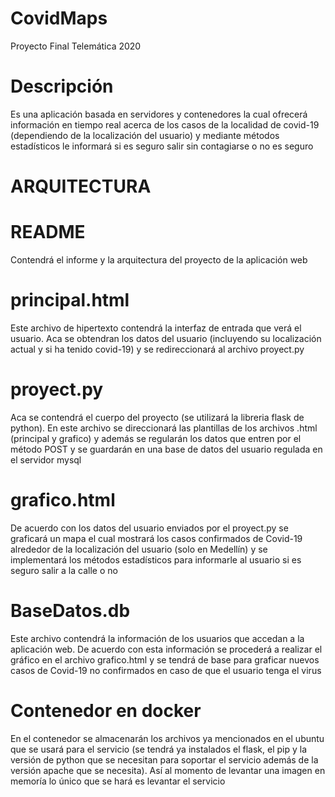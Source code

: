 # CovidMaps
Proyecto Final Telemática 2020
# Descripción
Es una aplicación basada en servidores y contenedores la cual ofrecerá información en tiempo real acerca de los casos de la localidad de covid-19 (dependiendo de la localización del usuario) y mediante métodos estadísticos le informará si es seguro salir sin contagiarse o no es seguro 
# ARQUITECTURA
   # README
   Contendrá el informe y la arquitectura del proyecto de la aplicación web
   # principal.html
   Este archivo de hipertexto contendrá la interfaz de entrada que verá el usuario. Aca se obtendran los datos del usuario (incluyendo su      localización actual y si ha tenido covid-19) y se redireccionará al archivo proyect.py
   # proyect.py
   Aca se contendrá el cuerpo del proyecto (se utilizará la libreria flask de python). En este archivo se direccionará las plantillas de      los archivos .html (principal y grafico) y además se regularán los datos que entren por el método POST y se guardarán en una base de        datos del usuario regulada en el servidor mysql
   # grafico.html
   De acuerdo con los datos del usuario enviados por el proyect.py se graficará un mapa el cual mostrará los casos confirmados de Covid-19 
   alrededor de la localización del usuario (solo en Medellín) y se implementará los métodos estadísticos para informarle al usuario si es    seguro salir a la calle o no
   # BaseDatos.db
   Este archivo contendrá la información de los usuarios que accedan a la aplicación web. De acuerdo con esta información se procederá a      realizar el gráfico en el archivo grafico.html y se tendrá de base para graficar nuevos casos de Covid-19 no confirmados en caso de que    el usuario tenga el virus
   # Contenedor en docker
   En el contenedor se almacenarán los archivos ya mencionados en el ubuntu que se usará para el servicio (se tendrá ya instalados el          flask, el pip y la versión de python que se necesitan para soportar el servicio además de la versión apache que se necesita). Así al        momento de levantar una imagen en memoría lo único que se hará es levantar el servicio 
